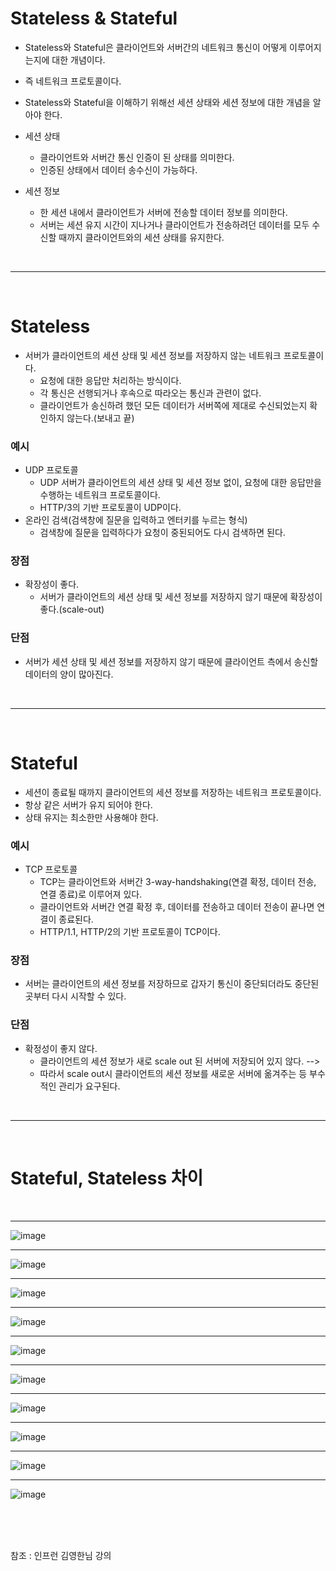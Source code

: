 # Stateless & Stateful
- Stateless와 Stateful은 클라이언트와 서버간의 네트워크 통신이 어떻게 이루어지는지에 대한 개념이다.
- 즉 네트워크 프로토콜이다.
- Stateless와 Stateful을 이해하기 위해선 세션 상태와 세션 정보에 대한 개념을 알아야 한다.
- 세션 상태
   - 클라이언트와 서버간 통신 인증이 된 상태를 의미한다.
   - 인증된 상태에서 데이터 송수신이 가능하다.

- 세션 정보
   - 한 세션 내에서 클라이언트가 서버에 전송할 데이터 정보를 의미한다.
   - 서버는 세션 유지 시간이 지나거나 클라이언트가 전송하려던 데이터를 모두 수신할 때까지 클라이언트와의 세션 상태를 유지한다.

<br>
<hr>
<br>

# Stateless
- 서버가 클라이언트의 세션 상태 및 세션 정보를 저장하지 않는 네트워크 프로토콜이다.
   - 요청에 대한 응답만 처리하는 방식이다.
   - 각 통신은 선행되거나 후속으로 따라오는 통신과 관련이 없다.
   - 클라이언트가 송신하려 했던 모든 데이터가 서버쪽에 제대로 수신되었는지 확인하지 않는다.(보내고 끝)
   
### 예시
- UDP 프로토콜
   - UDP 서버가 클라이언트의 세션 상태 및 세션 정보 없이, 요청에 대한 응답만을 수행하는 네트워크 프로토콜이다.
   - HTTP/3의 기반 프로토콜이 UDP이다.
- 온라인 검색(검색창에 질문을 입력하고 엔터키를 누르는 형식)
   - 검색창에 질문을 입력하다가 요청이 중된되어도 다시 검색하면 된다.


### 장점
- 확장성이 좋다.
   - 서버가 클라이언트의 세션 상태 및 세션 정보를 저장하지 않기 때문에 확장성이 좋다.(scale-out)

### 단점
- 서버가 세션 상태 및 세션 정보를 저장하지 않기 때문에 클라이언트 측에서 송신할 데이터의 양이 많아진다.

<br>
<hr>
<br>


# Stateful
- 세션이 종료될 때까지 클라이언트의 세션 정보를 저장하는 네트워크 프로토콜이다.
- 항상 같은 서버가 유지 되어야 한다.
- 상태 유지는 최소한만 사용해야 한다.

### 예시
- TCP 프로토콜
   - TCP는 클라이언트와 서버간 3-way-handshaking(연결 확정, 데이터 전송, 연결 종료)로 이루어져 있다.
   - 클라이언트와 서버간 연결 확정 후, 데이터를 전송하고 데이터 전송이 끝나면 연결이 종료된다.
   - HTTP/1.1, HTTP/2의 기반 프로토콜이 TCP이다.

### 장점
- 서버는 클라이언트의 세션 정보를 저장하므로 갑자기 통신이 중단되더라도 중단된 곳부터 다시 시작할 수 있다.

### 단점
- 확정성이 좋지 않다.
   - 클라이언트의 세션 정보가 새로 scale out 된 서버에 저장되어 있지 않다. -->
   - 따라서 scale out시 클라이언트의 세션 정보를 새로운 서버에 옮겨주는 등 부수적인 관리가 요구된다.


<br>
<hr>
<br>

# Stateful, Stateless 차이

<br>
<hr>

![image](https://user-images.githubusercontent.com/74396651/178096807-93310ce1-180b-43aa-b2fa-958827416b66.png)

<hr>

![image](https://user-images.githubusercontent.com/74396651/178096810-72d2b0a9-9720-4725-af08-de8cae018337.png)

<hr>

![image](https://user-images.githubusercontent.com/74396651/178096812-7a6c2ee7-78c6-432f-84bb-c6bf46fdaed6.png)

<hr>

![image](https://user-images.githubusercontent.com/74396651/178096815-9788ef04-45af-41cb-9898-fc330a4df42c.png)

<hr>

![image](https://user-images.githubusercontent.com/74396651/178096820-7af60c31-702d-4643-b7ed-06bf926cdfc0.png)

<hr>

![image](https://user-images.githubusercontent.com/74396651/178096825-388c9b52-52ef-40ef-9065-d34a589af16e.png)

<hr>

![image](https://user-images.githubusercontent.com/74396651/178096826-1deb5b79-0bb1-47eb-9545-40c353f38b8e.png)

<hr>

![image](https://user-images.githubusercontent.com/74396651/178096829-2667774b-f405-49b2-a64a-833a883ff551.png)

<hr>

![image](https://user-images.githubusercontent.com/74396651/178096831-f49fd8f9-68bf-4a66-b7b4-6d27442db2c4.png)

<hr>

![image](https://user-images.githubusercontent.com/74396651/178096834-03e742ae-c45e-456a-acf6-46681770ece8.png)

<br>
<br>
<br>

참조 : 인프런 김영한님 강의
